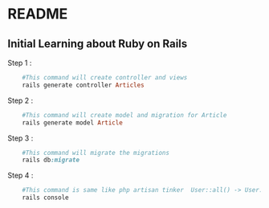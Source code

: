 # README

## Initial Learning about Ruby on Rails


Step 1 :
````ruby
    #This command will create controller and views 
    rails generate controller Articles
````

Step 2 :
````ruby
    #This command will create model and migration for Article
    rails generate model Article 
````

Step 3 : 
````ruby
    #This command will migrate the migrations
    rails db:migrate 
````

Step 4 : 
````ruby
    #This command is same like php artisan tinker  User::all() -> User.all, User::find(1) -> User.find(1)
    rails console
````
